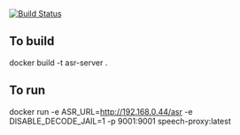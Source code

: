 [![Build Status](https://travis-ci.org/mozilla/speech-proxy.svg?branch=master)](https://travis-ci.org/mozilla/speech-proxy)

## To build
docker build -t asr-server .

## To run
docker run -e ASR_URL=http://192.168.0.44/asr -e DISABLE_DECODE_JAIL=1  -p 9001:9001 speech-proxy:latest

